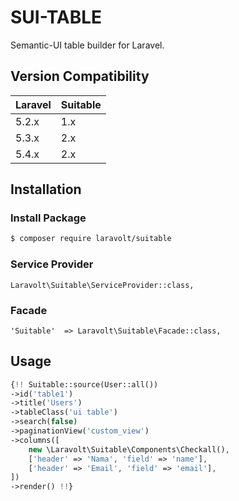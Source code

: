 # SUI-TABLE
Semantic-UI table builder for Laravel.

## Version Compatibility

 Laravel  | Suitable
:---------|:----------
 5.2.x    | 1.x
 5.3.x    | 2.x
 5.4.x    | 2.x

## Installation

### Install Package

``` bash
$ composer require laravolt/suitable
```

### Service Provider

    Laravolt\Suitable\ServiceProvider::class,

### Facade

    'Suitable'  => Laravolt\Suitable\Facade::class,

## Usage

``` php
{!! Suitable::source(User::all())
->id('table1')
->title('Users')
->tableClass('ui table')
->search(false)
->paginationView('custom_view')
->columns([
    new \Laravolt\Suitable\Components\Checkall(),
    ['header' => 'Nama', 'field' => 'name'],
    ['header' => 'Email', 'field' => 'email'],
])
->render() !!}
```
